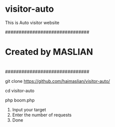 # visitor-auto
This is Auto visitor website 


###############################
#                             #
#    Created by MASLIAN       #
#                             #
###############################


git clone https://github.com/haimaslian/visitor-auto/

cd visitor-auto

php boom.php 


1. Input your target
2. Enter the number of requests
3. Done
